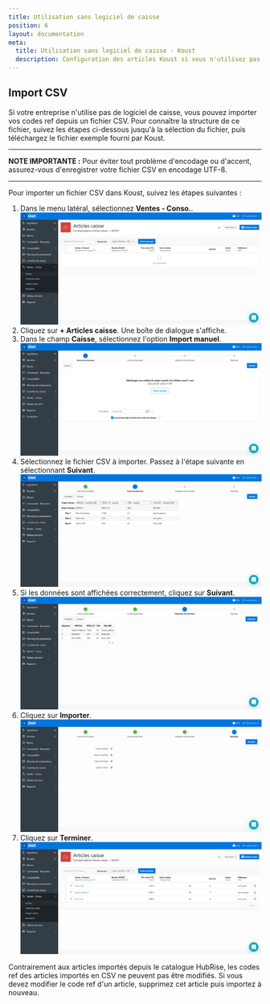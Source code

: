 ```yaml
---
title: Utilisation sans logiciel de caisse
position: 6
layout: documentation
meta:
  title: Utilisation sans logiciel de caisse - Koust
  description: Configuration des articles Koust si vous n'utilisez pas de logiciel de caisse.
---
```


## Import CSV

Si votre entreprise n'utilise pas de logiciel de caisse, vous pouvez importer vos codes ref depuis un fichier CSV. Pour connaître la structure de ce fichier, suivez les étapes ci-dessous jusqu'à la sélection du fichier, puis téléchargez le fichier exemple fourni par Koust.

---

**NOTE IMPORTANTE :** Pour éviter tout problème d'encodage ou d'accent, assurez-vous d'enregistrer votre fichier CSV en encodage UTF-8.

---

Pour importer un fichier CSV dans Koust, suivez les étapes suivantes :

1. Dans le menu latéral, sélectionnez **Ventes - Conso.**.
   ![Utilisation sans logiciel de caisse - Aucun article](../images/012-fr-koust-aucun-article.png)
1. Cliquez sur **+ Articles caisse**. Une boîte de dialogue s'affiche.
1. Dans le champ **Caisse**, sélectionnez l'option **Import manuel**.
   ![Utilisation sans logiciel de caisse - Sélection du fichier d'import](../images/013-fr-koust-import-choisir-fichier.png)
1. Sélectionnez le fichier CSV à importer. Passez à l'étape suivante en sélectionnant **Suivant**.
   ![Utilisation sans logiciel de caisse - Affichage des données](../images/014-fr-koust-import-colonnes.png)
1. Si les données sont affichées correctement, cliquez sur **Suivant**.
   ![Utilisation sans logiciel de caisse - Validation des données](../images/015-fr-koust-import-valider.png)
1. Cliquez sur **Importer**.
   ![Utilisation sans logiciel de caisse - Données importées](../images/016-fr-koust-import-reussi.png)
1. Cliquez sur **Terminer**.
   ![Utilisation sans logiciel de caisse - Liste des articles](../images/017-fr-koust-articles-apres-import.png)
   
Contrairement aux articles importés depuis le catalogue HubRise, les codes ref des articles importés en CSV ne peuvent pas être modifiés. Si vous devez modifier le code ref d'un article, supprimez cet article puis importez à nouveau.
